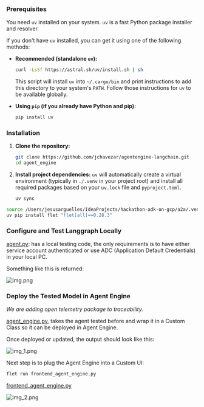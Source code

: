 ### Prerequisites

You need `uv` installed on your system. `uv` is a fast Python package installer and resolver.

If you don't have `uv` installed, you can get it using one of the following methods:

*   **Recommended (standalone `uv`):**
    ```bash
    curl -LsSf https://astral.sh/uv/install.sh | sh
    ```
    This script will install `uv` into `~/.cargo/bin` and print instructions to add this directory to your system's `PATH`. Follow those instructions for `uv` to be available globally.

*   **Using `pip` (if you already have Python and pip):**
    ```bash
    pip install uv
    ```
### Installation

1.  **Clone the repository:**
    ```bash
    git clone https://github.com/jchavezar/agentengine-langchain.git
    cd agent_engine
    ```

2.  **Install project dependencies:**
    `uv` will automatically create a virtual environment (typically in `./.venv` in your project root) and install all required packages based on your `uv.lock` file and `pyproject.toml`.

    ```bash
    uv sync
    ```

```bash
source /Users/jesusarguelles/IdeaProjects/hackathon-adk-on-gcp/a2a/.venv/bin/activate
uv pip install flet "flet[all]==0.28.3"
```

### Configure and Test Langgraph Locally

[agent.py](agent.py): has a local testing code, the only requirements is to have either service account authenticated
or use ADC (Application Default Credentials) in your local PC.

Something like this is returned:

![img.png](screenshot_1.png)

### Deploy the Tested Model in Agent Engine

_We are adding open telemetry package to traceability._

[agent_engine.py](agent_engine.py), takes the agent tested before and wrap it in a Custom Class so it can be deployed in
Agent Engine.

Once deployed or updated, the output should look like this:

![img_1.png](screenshot_2.png)

Next step is to plug the Agent Engine into a Custom UI:

```bash
flet run frontend_agent_engine.py
```

[frontend_agent_engine.py](frontend_agent_engine.py)

![img_2.png](screenshot_3.png)